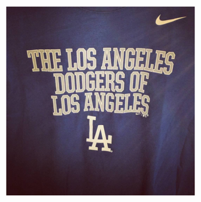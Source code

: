 ![ladodgers](https://raw.githubusercontent.com/muneer78/muneer78.github.io/master/images/ladodgers.jpeg)



